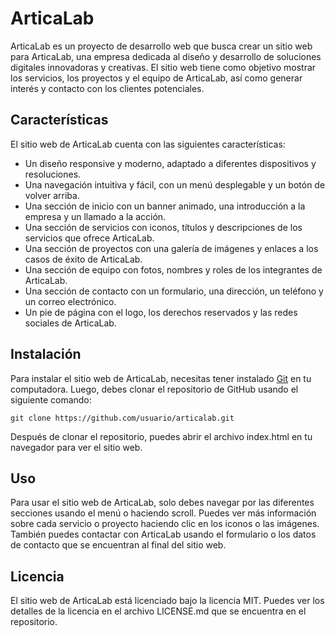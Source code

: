 <h1>ArticaLab</h1>

<p>ArticaLab es un proyecto de desarrollo web que busca crear un sitio web para ArticaLab, una empresa dedicada al diseño y desarrollo de soluciones digitales innovadoras y creativas. El sitio web tiene como objetivo mostrar los servicios, los proyectos y el equipo de ArticaLab, así como generar interés y contacto con los clientes potenciales.</p>

<h2>Características</h2>

<p>El sitio web de ArticaLab cuenta con las siguientes características:</p>

<ul>
<li>Un diseño responsive y moderno, adaptado a diferentes dispositivos y resoluciones.</li>
<li>Una navegación intuitiva y fácil, con un menú desplegable y un botón de volver arriba.</li>
<li>Una sección de inicio con un banner animado, una introducción a la empresa y un llamado a la acción.</li>
<li>Una sección de servicios con iconos, títulos y descripciones de los servicios que ofrece ArticaLab.</li>
<li>Una sección de proyectos con una galería de imágenes y enlaces a los casos de éxito de ArticaLab.</li>
<li>Una sección de equipo con fotos, nombres y roles de los integrantes de ArticaLab.</li>
<li>Una sección de contacto con un formulario, una dirección, un teléfono y un correo electrónico.</li>
<li>Un pie de página con el logo, los derechos reservados y las redes sociales de ArticaLab.</li>
</ul>

<h2>Instalación</h2>

<p>Para instalar el sitio web de ArticaLab, necesitas tener instalado <a href="^1^">Git</a> en tu computadora. Luego, debes clonar el repositorio de GitHub usando el siguiente comando:</p>

<pre><code>git clone https://github.com/usuario/articalab.git
</code></pre>

<p>Después de clonar el repositorio, puedes abrir el archivo index.html en tu navegador para ver el sitio web.</p>

<h2>Uso</h2>

<p>Para usar el sitio web de ArticaLab, solo debes navegar por las diferentes secciones usando el menú o haciendo scroll. Puedes ver más información sobre cada servicio o proyecto haciendo clic en los iconos o las imágenes. También puedes contactar con ArticaLab usando el formulario o los datos de contacto que se encuentran al final del sitio web.</p>

<h2>Licencia</h2>

<p>El sitio web de ArticaLab está licenciado bajo la licencia MIT. Puedes ver los detalles de la licencia en el archivo LICENSE.md que se encuentra en el repositorio.</p>
